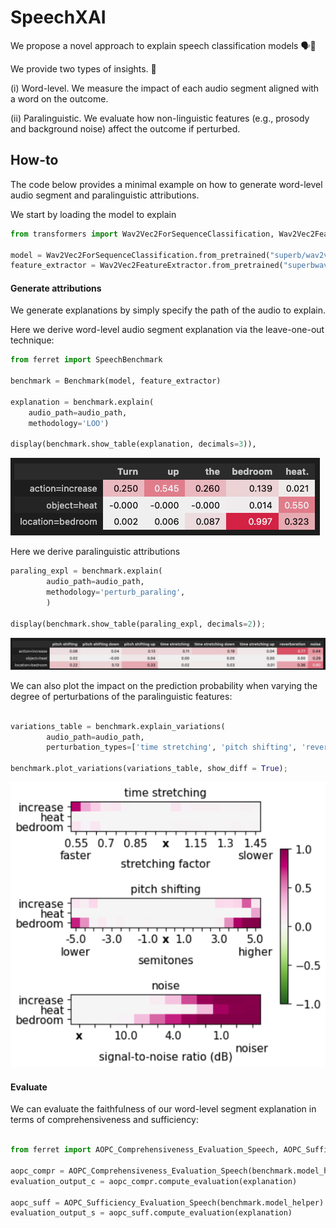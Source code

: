 # SpeechXAI 

We propose a novel approach to explain speech classification models 🗣️💬

We provide two types of insights. 🚀

(i) Word-level. We measure the impact of each audio segment aligned with a word on the outcome. 

(ii) Paralinguistic. We evaluate how non-linguistic features (e.g., prosody and background noise) affect the outcome if perturbed.


## How-to  

The code below provides a minimal example on how to generate word-level audio segment and paralinguistic attributions.

We start by loading the model to explain
```python
from transformers import Wav2Vec2ForSequenceClassification, Wav2Vec2FeatureExtractor

model = Wav2Vec2ForSequenceClassification.from_pretrained("superb/wav2vec2-base-superb-ic")
feature_extractor = Wav2Vec2FeatureExtractor.from_pretrained("superbwav2vec2-base-superb-ic")
```

#### Generate attributions 

We generate explanations by simply specify the path of the audio to explain.

Here we derive word-level audio segment explanation via the leave-one-out technique:
```python
from ferret import SpeechBenchmark

benchmark = Benchmark(model, feature_extractor)

explanation = benchmark.explain(
    audio_path=audio_path, 
    methodology='LOO')

display(benchmark.show_table(explanation, decimals=3)),
```

![Example of word-level audio segment explanation](docs/speechxai_images/example_word-level-audio-segments-loo.png)

Here we derive paralinguistic attributions
```python
paraling_expl = benchmark.explain(
        audio_path=audio_path,
        methodology='perturb_paraling',
        )

display(benchmark.show_table(paraling_expl, decimals=2));
```
![Example of paralinguistic attribution](docs/speechxai_images/example_paralinguistic_expl.png)

We can also plot the impact on the prediction probability when varying the degree of perturbations of the paralinguistic features:
```python

variations_table = benchmark.explain_variations(
        audio_path=audio_path,
        perturbation_types=['time stretching', 'pitch shifting', 'reverberation'])

benchmark.plot_variations(variations_table, show_diff = True);
```

![Example of paralinguistic explanation](docs/speechxai_images/example_paralinguistic_variations.png)

#### Evaluate 

We can evaluate the faithfulness of our word-level segment explanation in terms of comprehensiveness and sufficiency:

``` python

from ferret import AOPC_Comprehensiveness_Evaluation_Speech, AOPC_Sufficiency_Evaluation_Speech

aopc_compr = AOPC_Comprehensiveness_Evaluation_Speech(benchmark.model_helper)
evaluation_output_c = aopc_compr.compute_evaluation(explanation)

aopc_suff = AOPC_Sufficiency_Evaluation_Speech(benchmark.model_helper)
evaluation_output_s = aopc_suff.compute_evaluation(explanation)
```